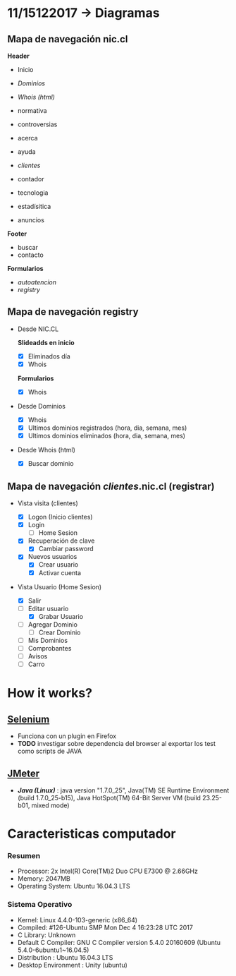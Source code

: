 # 11/15122017 -> Diagramas

## Mapa de navegación nic.cl
**Header**
- Inicio
- *Dominios*
- *Whois (html)*
- normativa
- controversias
- acerca
- ayuda
- *clientes*

- contador
- tecnologia
- estadísitica
- anuncios

**Footer**
- buscar
- contacto

**Formularios**
- *autoatencion*
- *registry*

## Mapa de navegación registry
- Desde NIC.CL

	**Slideadds en inicio**
	- [x] Eliminados día
	- [x] Whois

	**Formularios**
	- [x] Whois

- Desde Dominios

	- [x] Whois
	- [x] Ultimos dominios registrados (hora, dia, semana, mes)
	- [x] Ultimos dominios eliminados (hora, dia, semana, mes)

- Desde Whois (html)
	
	- [x] Buscar dominio


## Mapa de navegación *clientes*.nic.cl (registrar)
- Vista visita (clientes)

	- [x] Logon (Inicio clientes)
	- [x] Login
	  - [ ] Home Sesion
	- [x] Recuperación de clave
	  - [x] Cambiar password
	- [x] Nuevos usuarios
	  - [x] Crear usuario
	  - [x] Activar cuenta

- Vista Usuario (Home Sesion)
	- [x] Salir
	- [ ] Editar usuario
		- [x] Grabar Usuario
	- [ ] Agregar Dominio
		- [ ] Crear Dominio
	- [ ] Mis Dominios
	- [ ] Comprobantes
	- [ ] Avisos
	- [ ] Carro

# How it works?
## [Selenium](https://www.adictosaltrabajo.com/tutoriales/selenium-ide/)
- Funciona con un plugin en Firefox
- **TODO** investigar sobre dependencia del browser al exportar los test como scripts de JAVA

## [JMeter](https://www.tutorialspoint.com/jmeter/jmeter_quick_guide.htm)
- ***Java (Linux)*** : java version "1.7.0_25", Java(TM) SE Runtime Environment (build 1.7.0_25-b15), Java HotSpot(TM) 64-Bit Server VM (build 23.25-b01, mixed mode)

# Caracteristicas computador
### Resumen
- Processor: 2x Intel(R) Core(TM)2 Duo CPU E7300  @ 2.66GHz
- Memory: 2047MB 
- Operating System: Ubuntu 16.04.3 LTS


### Sistema Operativo
- Kernel: Linux 4.4.0-103-generic (x86_64)
- Compiled: #126-Ubuntu SMP Mon Dec 4 16:23:28 UTC 2017
- C Library: Unknown
- Default C Compiler: GNU C Compiler version 5.4.0 20160609 (Ubuntu 5.4.0-6ubuntu1~16.04.5) 
- Distribution		: Ubuntu 16.04.3 LTS
- Desktop Environment		: Unity (ubuntu)